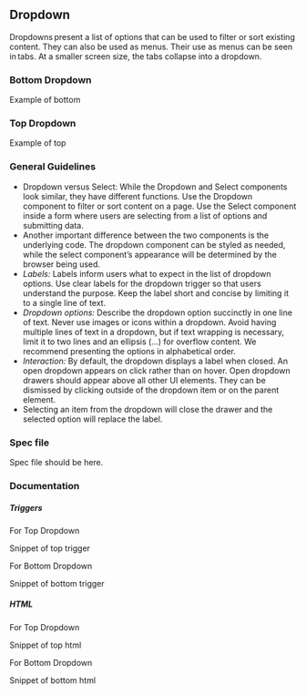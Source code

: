 ## Dropdown

Dropdowns present a list of options that can be used to filter or sort existing content.
They can also be used as menus. Their use as menus can be seen in tabs. At a smaller screen size, the tabs collapse into a dropdown.

### Bottom Dropdown

Example of bottom

### Top Dropdown

Example of top

### General Guidelines

- Dropdown versus Select: While the Dropdown and Select components look similar, they have different functions. Use the Dropdown component to filter or sort content on a page. Use the Select component inside a form where users are selecting from a list of options and submitting data.
- Another important difference between the two components is the underlying code. The dropdown component can be styled as needed, while the select component’s appearance will be determined by the browser being used.
- _Labels:_ Labels inform users what to expect in the list of dropdown options. Use clear labels for the dropdown trigger so that users understand the purpose. Keep the label short and concise by limiting it to a single line of text.
- _Dropdown options:_ Describe the dropdown option succinctly in one line of text. Never use images or icons within a dropdown. Avoid having multiple lines of text in a dropdown, but if text wrapping is necessary, limit it to two lines and an ellipsis (…) for overflow content. We recommend presenting the options in alphabetical order.
- _Interaction:_ By default, the dropdown displays a label when closed. An open dropdown appears on click rather than on hover. Open dropdown drawers should appear above all other UI elements. They can be dismissed by clicking outside of the dropdown item or on the parent element.
- Selecting an item from the dropdown will close the drawer and the selected option will replace the label.

### Spec file

Spec file should be here.

### Documentation

##### Triggers

For Top Dropdown

Snippet of top trigger

For Bottom Dropdown

Snippet of bottom trigger

##### HTML

For Top Dropdown

Snippet of top html

For Bottom Dropdown

Snippet of bottom html
